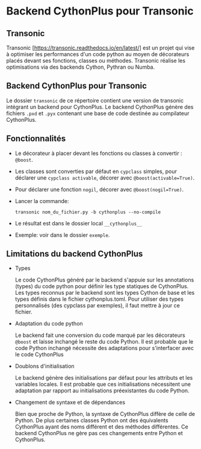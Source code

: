 # Backend CythonPlus pour Transonic

## Transonic

Transonic [https://transonic.readthedocs.io/en/latest/] est un projet qui vise
à optimiser les performances d'un code python au moyen de décorateurs placés devant
ses fonctions, classes ou méthodes.
Transonic réalise les optimisations via des backends Cython, Pythran ou Numba.


## Backend CythonPlus pour Transonic

Le dossier `transonic` de ce répertoire contient une version de transonic intégrant
un backend pour CythonPlus.
Le backend CythonPlus génère des fichiers `.pxd` et `.pyx` contenant une base de code
destinée au compilateur CythonPlus.


## Fonctionnalités

- Le décorateur à placer devant les fonctions ou classes à convertir : `@boost`.
- Les classes sont converties par défaut en `cypclass` simples, pour déclarer une
  `cypclass activable`, décorer avec `@boost(activable=True)`.
- Pour déclarer une fonction `nogil`, décorer avec `@boost(nogil=True)`.
- Lancer la commande:

   ```
   transonic nom_du_fichier.py -b cythonplus --no-compile
   ```

- Le résultat est dans le dossier local `__cythonplus__`

- Exemple: voir dans le dossier `exemple`.


## Limitations du backend CythonPlus

- Types

    Le code CythonPlus généré par le backend s'appuie sur les annotations (types) du
    code python pour définir les type statiques de CythonPlus. Les types reconnus par
    le backend sont les types Cython de base et les types définis dans le fichier
    cythonplus.toml. Pour utiliser des types personnalisés (des cypclass par exemples),
    il faut mettre à jour ce fichier.


- Adaptation du code python

    Le backend fait une conversion du code marqué par les décorateurs `@boost` et
    laisse inchangé le reste du code Python. Il est probable que le code Python inchangé
    nécessite des adaptations pour s'interfacer avec le code CythonPlus


- Doublons d'initialisation

    Le backend génère des initialisations par défaut pour les attributs et les variables
    locales. Il est probable que ces initialisations nécessitent une adaptation par
    rapport au initialisations préexistantes du code Python.


- Changement de syntaxe et de dépendances

    Bien que proche de Python, la syntaxe de CythonPlus diffère de celle de Python. De
    plus certaines classes Python ont des équivalents CythonPlus ayant des noms
    différent et des méthodes différentes. Ce backend CythonPlus ne gère pas ces
    changements entre Python et CythonPlus.

